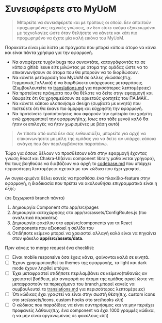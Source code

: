 # Συνεισφέρετε στο MyUoM

> Μπορείτε να συνεισφέρετε και με τρόπους οι οποίοι δεν απαιτούν προχωρημένες τεχνικές γνώσεις, αν δεν είστε ακόμα εξοικειωμένοι με τεχνολογίες ώστε όταν θελήσετε να κάνετε και κάτι πιο προχωρημένο να έχετε μία καλή εικόνα του MyUoM.

Παρακάτω είναι μία λίστα με πράγματα που μπορεί κάποιο άτομο να κάνει και είναι πάντα χρήσιμα για την εφαρμογή.

- Να αναφέρετε τυχόν bugs που συναντάτε, καταγράφοντάς τα σε κάποιο gitlab issue
  είτε μιλώντας με άτομα της ομάδας ώστε να το επικοινωνήσουν σε άτομα που θα μπορούν να το διορθώσουν.
- Να κάνετε μετάφραση του MyUoM σε άλλες γλώσσες(π.χ. Γερμανικά,Γαλλικά) ή να διορθώσετε υπάρχουσες μεταφράσεις. (Συμβουλευτείτε το [translations.md]() για περισσότερες λεπτομέρειες)
- Να προτείνετε πράγματα που θα θέλατε να δείτε στην εφαρμογή και θεωρείτε ότι θα χρησιμεύσουν σε αρκετούς φοιτητές του ΠΑ.ΜΑΚ..
- Να κάνετε κάποιο υλοποιήσιμο design (συμβατό με κινητά) που πιστεύετε ότι θα έκανε πιο όμορφη και εύχρηστη την εφαρμογή.
- Να προτείνετε τροποποιήσεις που αφορούν την εμπειρία του χρήστη ενώ χρησιμοποιεί την εφαρμογή(π.χ. ίσως στο τάδε μενού καλό θα ήταν οι επιλογές να ήταν χωρισμένες με βάση αυτό)

> Αν τίποτα από αυτά δεν σας ενθουσιάζει, μπορείτε για αρχή να επικοινωνήσετε με μέλη της ομάδας για να δείτε αν υπάρχει κάποια ανάγκη που δεν περιλαμβάνεται παραπάνω.

Τώρα για όσους θέλουν να προσθέσουν κάτι στην εφαρμογή έχοντας γνώση React και Chakra-UI(είναι component library μαθαίνεται γρήγορα), θα τους βοηθούσε να διαβάζουν για αρχή το [codebase.md](https://gitlab.com/opensourceuom/myUoM/-/blob/main/docs/codebase.md) που υπάρχει περισσότερη λεπτομέρεια σχετικά με τον κώδικα που έχει γραφτεί.

Αν συγκεκριμένα θέλει κανείς να προσθέσει ένα πλακίδιο-feature στην εφαρμογή, η διαδικασία που πρέπει να ακολουθήσει επιγραμματικά είναι η εξής:

(σε ξεχωριστό branch πάντα)

1.  Δημιουργία Component στο app/src/pages
2.  Δημιουργία καταχώρησης στο app/src/assets/ConfigRoutes.js (πιο αναλυτικά παρακάτω)
3.  Δημιουργία φακέλου στο app/src/components για τα React Components που αξιοποιεί η σελίδα του
4.  Οτιδήποτε κείμενο μπορεί να χρειαστεί αλλαγή καλό είναι να πηγαίνει στον φάκελο **app/src/assets/data**.

Πριν κάνεις το merge request ένα checklist:

- [ ] Είναι mobile responsive όσα έχεις κάνει, φαίνονται καλά σε κινητά.
- [ ] Έχουν χρησιμοποιηθεί τα themes της εφαρμογής, τα light και dark mode έχουν ληφθεί υπόψιν.
- [ ] Έχει μεταφραστεί οτιδήποτε περιλαμβάνει σε κείμενο(πιθανώς αν χρειαστεί βοήθεια, μία αναφορά σε άτομα της ομάδας αρκεί ώστε να μεταφραστούν τα περιεχόμενα του branch,μπορεί κανείς να συμβουλευτεί το [translations.md](https://gitlab.com/opensourceuom/myUoM/-/blob/main/docs/translations.md) για περισσότερες λεπτομέρειες)
- [ ] Ότι κώδικας έχει γραφτεί να είναι στην σωστή θέση(π.χ. custom icons στο src/assets/icons, custom hooks στο src/hooks κλπ)
- [ ] Ο κώδικας που παραδίδεις να είναι συντηρήσιμος και να μην περιέχει προφανείς λάθους(π.χ. ένα component να έχει 1000 γραμμές κώδικα, ή να μην είναι οργανωμένος σε φακέλους κλπ)
